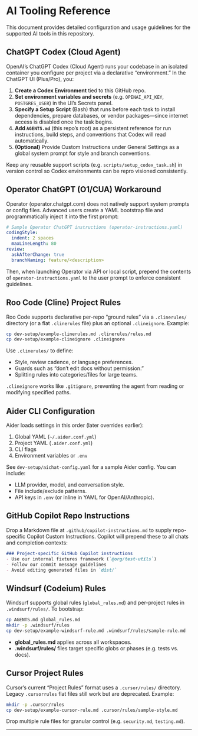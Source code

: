 # AI Tooling Reference

This document provides detailed configuration and usage guidelines for the supported AI tools in this repository.

## ChatGPT Codex (Cloud Agent)

OpenAI’s ChatGPT Codex (Cloud Agent) runs your codebase in an isolated container you configure per project via a declarative “environment.” In the ChatGPT UI (Plus/Pro), you:

1. **Create a Codex Environment** tied to this GitHub repo.
2. **Set environment variables and secrets** (e.g. `OPENAI_API_KEY`, `POSTGRES_USER`) in the UI’s Secrets panel.
3. **Specify a Setup Script** (Bash) that runs before each task to install dependencies, prepare databases, or vendor packages—since internet access is disabled once the task begins.
4. **Add `AGENTS.md`** (this repo’s root) as a persistent reference for run instructions, build steps, and conventions that Codex will read automatically.
5. **(Optional)** Provide Custom Instructions under General Settings as a global system prompt for style and branch conventions.

Keep any reusable support scripts (e.g. `scripts/setup_codex_task.sh`) in version control so Codex environments can be repro visioned consistently.

## Operator ChatGPT (O1/CUA) Workaround

Operator (operator.chatgpt.com) does not natively support system prompts or config files. Advanced users create a YAML bootstrap file and programmatically inject it into the first prompt:

```yaml
# Sample Operator ChatGPT instructions (operator-instructions.yaml)
codingStyle:
  indent: 2 spaces
  maxLineLength: 80
review:
  askAfterChange: true
  branchNaming: feature/<description>
```

Then, when launching Operator via API or local script, prepend the contents of `operator-instructions.yaml` to the user prompt to enforce consistent guidelines.

## Roo Code (Cline) Project Rules

Roo Code supports declarative per-repo “ground rules” via a `.clinerules/` directory (or a flat `.clinerules` file) plus an optional `.clineignore`. Example:

```bash
cp dev-setup/example-clinerules.md .clinerules/rules.md
cp dev-setup/example-clineignore .clineignore
```

Use `.clinerules/` to define:
- Style, review cadence, or language preferences.
- Guards such as “don’t edit docs without permission.”
- Splitting rules into categories/files for large teams.

`.clineignore` works like `.gitignore`, preventing the agent from reading or modifying specified paths.

## Aider CLI Configuration

Aider loads settings in this order (later overrides earlier):
1. Global YAML (`~/.aider.conf.yml`)
2. Project YAML (`.aider.conf.yml`)
3. CLI flags
4. Environment variables or `.env`

See `dev-setup/aichat-config.yaml` for a sample Aider config. You can include:
- LLM provider, model, and conversation style.
- File include/exclude patterns.
- API keys in `.env` (or inline in YAML for OpenAI/Anthropic).

## GitHub Copilot Repo Instructions

Drop a Markdown file at `.github/copilot-instructions.md` to supply repo-specific Copilot Custom Instructions. Copilot will prepend these to all chats and completion contexts:

```markdown
### Project-specific GitHub Copilot instructions
- Use our internal fixtures framework (`@org/test-utils`)
- Follow our commit message guidelines
- Avoid editing generated files in `dist/`
```

## Windsurf (Codeium) Rules

Windsurf supports global rules (`global_rules.md`) and per-project rules in `.windsurf/rules/`. To bootstrap:

```bash
cp AGENTS.md global_rules.md
mkdir -p .windsurf/rules
cp dev-setup/example-windsurf-rule.md .windsurf/rules/sample-rule.md
```

- **global_rules.md** applies across all workspaces.
- **.windsurf/rules/** files target specific globs or phases (e.g. tests vs. docs).

## Cursor Project Rules

Cursor’s current “Project Rules” format uses a `.cursor/rules/` directory. Legacy `.cursorrules` flat files still work but are deprecated. Example:

```bash
mkdir -p .cursor/rules
cp dev-setup/example-cursor-rule.md .cursor/rules/sample-style.md
```

Drop multiple rule files for granular control (e.g. `security.md`, `testing.md`).

---